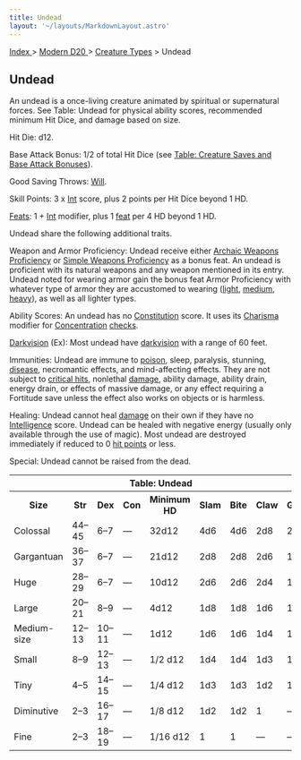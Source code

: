 ```yaml
---
title: Undead
layout: '~/layouts/MarkdownLayout.astro'
---
```


[ Index ](/) > [ Modern D20 ](/modern.d20.srd) > [Creature Types](/modern.d20.srd/creature.types) > Undead

## Undead

An undead is a once-living creature animated by spiritual or supernatural
forces. See Table: Undead for physical ability scores, recommended minimum Hit
Dice, and damage based on size.

Hit Die: d12.

Base Attack Bonus: 1/2 of total Hit Dice (see [Table: Creature Saves and Base Attack Bonuses](/modern.d20.srd/combat/index)).

Good Saving Throws: [Will](/modern.d20.srd/basics/saving.throws).

Skill Points: 3 x [Int](/modern.d20.srd/basics/ability.scores) score, plus 2
points per Hit Dice beyond 1 HD.

[Feats](/modern.d20.srd/feats): 1 +
[Int](/modern.d20.srd/basics/ability.scores) modifier, plus 1
[feat](/modern.d20.srd/feats) per 4 HD beyond 1 HD.

Undead share the following additional traits.

Weapon and Armor Proficiency: Undead receive either [Archaic Weapons Proficiency](/modern.d20.srd/feats/archaic.weapons.proficiency) or [Simple Weapons Proficiency](/modern.d20.srd/feats/simple.weapons.proficiency) as a
bonus feat. An undead is proficient with its natural weapons and any weapon
mentioned in its entry. Undead noted for wearing armor gain the bonus feat
Armor Proficiency with whatever type of armor they are accustomed to wearing
([light](/modern.d20.srd/feats/armor.proficiency.light),
[medium](/modern.d20.srd/feats/armor.proficiency.medium),
[heavy](/modern.d20.srd/feats/armor.proficiency.heavy)), as well as all
lighter types.

Ability Scores: An undead has no
[Constitution](/modern.d20.srd/basics/ability.scores) score. It uses its
[Charisma](/modern.d20.srd/basics/ability.scores) modifier for
[Concentration](/modern.d20.srd/skills/concentration)
[checks](/modern.d20.srd/skills/skill.basics).

[Darkvision](/modern.d20.srd/special.abilities/darkvision) (Ex): Most undead
have [darkvision](/modern.d20.srd/special.abilities/darkvision) with a range
of 60 feet.

Immunities: Undead are immune to
[poison](/modern.d20.srd/environment.hazards/poison), sleep, paralysis,
stunning, [disease](/modern.d20.srd/environment.hazards/disease), necromantic
effects, and mind-affecting effects. They are not subject to [critical hits](/modern.d20.srd/combat/critical.hits), nonlethal
[damage](/modern.d20.srd/combat/damage), ability damage, ability drain, energy
drain, or effects of massive damage, or any effect requiring a Fortitude save
unless the effect also works on objects or is harmless.

Healing: Undead cannot heal [damage](/modern.d20.srd/combat/damage) on their
own if they have no [Intelligence](/modern.d20.srd/basics/ability.scores)
score. Undead can be healed with negative energy (usually only available
through the use of magic). Most undead are destroyed immediately if reduced to
0 [hit points](/modern.d20.srd/combat/hit.points) or less.

Special: Undead cannot be raised from the dead.


<table> <th colspan="9"> Table: Undead</th> <tr><th> Size</th><th> Str</th><th> Dex</th><th> Con</th><th> Minimum HD</th><th> Slam</th><th> Bite</th><th> Claw</th><th> Gore </th></tr> <tr><td> Colossal</td><td> 44–45</td><td> 6–7</td><td> —</td><td> 32d12</td><td> 4d6</td><td> 4d6</td><td> 2d8</td><td> 2d6 </td></tr> <tr class="shaded"><td> Gargantuan</td><td> 36–37</td><td> 6–7</td><td> —</td><td> 21d12</td><td> 2d8</td><td> 2d8</td><td> 2d6</td><td> 1d8 </td></tr> <tr><td> Huge</td><td> 28–29</td><td> 6–7</td><td> —</td><td> 10d12</td><td> 2d6</td><td> 2d6</td><td> 2d4</td><td> 1d6 </td></tr> <tr class="shaded"><td> Large</td><td> 20–21</td><td> 8–9</td><td> —</td><td> 4d12</td><td> 1d8</td><td> 1d8</td><td> 1d6</td><td> 1d4 </td></tr> <tr><td> Medium-size</td><td> 12–13</td><td> 10–11</td><td> —</td><td> 1d12</td><td> 1d6</td><td> 1d6</td><td> 1d4</td><td> 1d3 </td></tr> <tr class="shaded"><td> Small</td><td> 8–9</td><td> 12–13</td><td> —</td><td> 1/2 d12</td><td> 1d4</td><td> 1d4</td><td> 1d3</td><td> 1d2 </td></tr> <tr><td> Tiny</td><td> 4–5</td><td> 14–15</td><td> —</td><td> 1/4 d12</td><td> 1d3</td><td> 1d3</td><td> 1d2</td><td> 1 </td></tr> <tr class="shaded"><td> Diminutive</td><td> 2–3</td><td> 16–17</td><td> —</td><td> 1/8 d12</td><td> 1d2</td><td> 1d2</td><td> 1</td><td> — </td></tr> <tr><td> Fine</td><td> 2–3</td><td> 18–19</td><td> —</td><td> 1/16 d12</td><td> 1</td><td> 1</td><td> —</td><td> — </td></tr></table>



